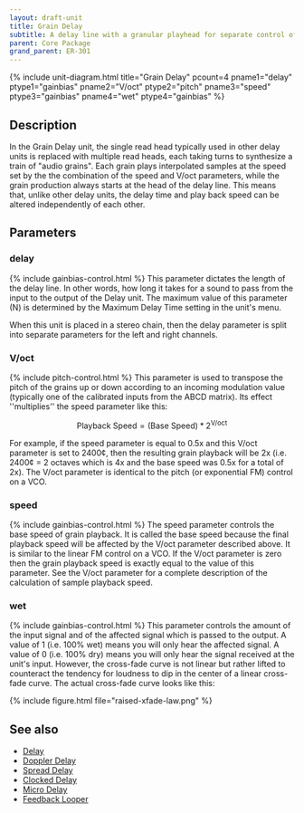 ```yaml
---
layout: draft-unit
title: Grain Delay
subtitle: A delay line with a granular playhead for separate control of playback speed and delay time.
parent: Core Package
grand_parent: ER-301
---
```


{% include unit-diagram.html
title="Grain Delay"
pcount=4
pname1="delay"
ptype1="gainbias"
pname2="V/oct"
ptype2="pitch"
pname3="speed"
ptype3="gainbias"
pname4="wet"
ptype4="gainbias"
%}

## Description
In the Grain Delay unit, the single read head typically used in other delay units is replaced with multiple read heads, each taking turns to synthesize a train of "audio grains".  Each grain plays interpolated samples at the speed set by the the combination of the speed and V/oct parameters, while the grain production always starts at the head of the delay line.  This means that, unlike other delay units, the delay time and play back speed can be altered independently of each other.

## Parameters

### delay
{% include gainbias-control.html %}
This parameter dictates the length of the delay line. In other words, how long it takes for a sound to pass from the input to the output of the Delay unit. The maximum value of this parameter (N) is determined by the Maximum Delay Time setting in the unit's menu.

When this unit is placed in a stereo chain, then the delay parameter is split into separate parameters for the left and right channels.  

### V/oct
{% include pitch-control.html %}
This parameter is used to transpose the pitch of the grains up or down according to an incoming modulation value (typically one of the calibrated inputs from the ABCD matrix).  Its effect ''multiplies'' the speed parameter like this:  

$$ \text{Playback Speed} = (\text{Base Speed}) * 2 ^{\text{V/oct}} $$

For example, if the speed parameter is equal to 0.5x and this V/oct parameter is set to 2400¢, then the resulting grain playback will be 2x (i.e. 2400¢ = 2 octaves which is 4x and the base speed was 0.5x for a total of 2x).  The V/oct parameter is identical to the pitch (or exponential FM) control on a VCO.

### speed
{% include gainbias-control.html %}
The speed parameter controls the base speed of grain playback.  It is called the base speed because the final playback speed will be affected by the V/oct parameter described above. It is similar to the linear FM control on a VCO.  If the V/oct parameter is zero then the grain playback speed is exactly equal to the value of this parameter.  See the V/oct parameter for a complete description of the calculation of sample playback speed.

### wet
{% include gainbias-control.html %}
This parameter controls the amount of the input signal and of the affected signal which is passed to the output. A value of 1 (i.e. 100% wet) means you will only hear the affected signal. A value of 0 (i.e. 100% dry) means you will only hear the signal received at the unit's input. However, the cross-fade curve is not linear but rather lifted to counteract the tendency for loudness to dip in the center of a linear cross-fade curve. The actual cross-fade curve looks like this:

{% include figure.html 
file="raised-xfade-law.png"
%}

## See also

* [Delay](delay)
* [Doppler Delay](doppler-delay)
* [Spread Delay](spread-delay)
* [Clocked Delay](clocked-delay)
* [Micro Delay](micro-delay)
* [Feedback Looper](feedback-looper)